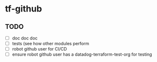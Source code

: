 # tf-github

## TODO
- [ ] doc doc doc
- [ ] tests (see how other modules perform
- [ ] robot github user for CI/CD
- [ ] ensure robot github user has a datadog-terraform-test-org for testing
